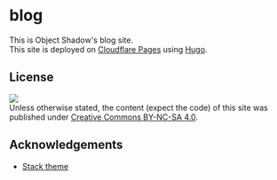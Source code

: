 # blog
This is Object Shadow's blog site.  
This site is deployed on [Cloudflare Pages](https://objshadow.is-a.dev) using [Hugo](https://gohugo.io).

## License
![](https://licensebuttons.net/l/by-nc-sa/4.0/88x31.png)  
Unless otherwise stated, the content (expect the code) of this site was published under [Creative Commons BY-NC-SA 4.0](https://creativecommons.org/licenses/by-nc-sa/4.0/).

## Acknowledgements
- [Stack theme](https://stack.jimmycai.com/)